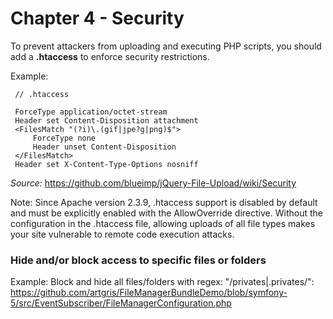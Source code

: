 Chapter 4 - Security
======================================

To prevent attackers from uploading and executing PHP scripts, you should add a **.htaccess**  to enforce security restrictions.
 
Example:
     
     // .htaccess
     
     ForceType application/octet-stream
     Header set Content-Disposition attachment
     <FilesMatch "(?i)\.(gif|jpe?g|png)$">
         ForceType none
         Header unset Content-Disposition
     </FilesMatch>
     Header set X-Content-Type-Options nosniff
     
*Source:*  https://github.com/blueimp/jQuery-File-Upload/wiki/Security

Note:
Since Apache version 2.3.9, .htaccess support is disabled by default and must be explicitly enabled with the AllowOverride directive.
Without the configuration in the .htaccess file, allowing uploads of all file types makes your site vulnerable to remote code execution attacks.


### Hide and/or block access to specific files or folders

Example: Block and hide all files/folders with regex: "/privates|.privates/": https://github.com/artgris/FileManagerBundleDemo/blob/symfony-5/src/EventSubscriber/FileManagerConfiguration.php